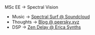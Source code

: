 MSc EE -> Spectral Vision

+ Music -> [Spectral Surf @ Soundcloud ](https://soundcloud.com/spectralsurf)
+ Thoughts -> [Blog @ peersky.xyz](https://peersky.xyz/blog/)
+ DSP ->  [Zen Delay @ Erica Synths](https://www.ericasynths.lv/shop/standalone-instruments-1/zen-delay/)
